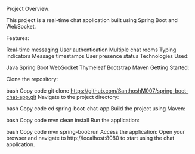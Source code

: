 Project Overview:

This project is a real-time chat application built using Spring Boot and WebSocket.

Features:

Real-time messaging
User authentication
Multiple chat rooms
Typing indicators
Message timestamps
User presence status
Technologies Used:

Java
Spring Boot
WebSocket
Thymeleaf
Bootstrap
Maven
Getting Started:

Clone the repository:

bash
Copy code
git clone https://github.com/SanthoshM007/spring-boot-chat-app.git
Navigate to the project directory:

bash
Copy code
cd spring-boot-chat-app
Build the project using Maven:

bash
Copy code
mvn clean install
Run the application:

bash
Copy code
mvn spring-boot:run
Access the application: Open your browser and navigate to http://localhost:8080 to start using the chat application.
